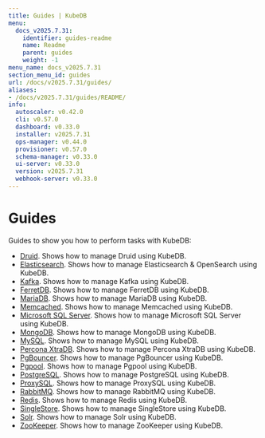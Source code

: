 ```yaml
---
title: Guides | KubeDB
menu:
  docs_v2025.7.31:
    identifier: guides-readme
    name: Readme
    parent: guides
    weight: -1
menu_name: docs_v2025.7.31
section_menu_id: guides
url: /docs/v2025.7.31/guides/
aliases:
- /docs/v2025.7.31/guides/README/
info:
  autoscaler: v0.42.0
  cli: v0.57.0
  dashboard: v0.33.0
  installer: v2025.7.31
  ops-manager: v0.44.0
  provisioner: v0.57.0
  schema-manager: v0.33.0
  ui-server: v0.33.0
  version: v2025.7.31
  webhook-server: v0.33.0
---
```


# Guides

Guides to show you how to perform tasks with KubeDB:
- [Druid](/docs/v2025.7.31/guides/druid/README). Shows how to manage Druid using KubeDB.
- [Elasticsearch](/docs/v2025.7.31/guides/elasticsearch/README). Shows how to manage Elasticsearch & OpenSearch using KubeDB.
- [Kafka](/docs/v2025.7.31/guides/kafka/README). Shows how to manage Kafka using KubeDB.
- [FerretDB](/docs/v2025.7.31/guides/ferretdb/README). Shows how to manage FerretDB using KubeDB.
- [MariaDB](/docs/v2025.7.31/guides/mariadb). Shows how to manage MariaDB using KubeDB.
- [Memcached](/docs/v2025.7.31/guides/memcached/README). Shows how to manage Memcached using KubeDB.
- [Microsoft SQL Server](/docs/v2025.7.31/guides/mssqlserver/README). Shows how to manage Microsoft SQL Server using KubeDB.
- [MongoDB](/docs/v2025.7.31/guides/mongodb/README). Shows how to manage MongoDB using KubeDB.
- [MySQL](/docs/v2025.7.31/guides/mysql/README). Shows how to manage MySQL using KubeDB.
- [Percona XtraDB](/docs/v2025.7.31/guides/percona-xtradb/README). Shows how to manage Percona XtraDB using KubeDB.
- [PgBouncer](/docs/v2025.7.31/guides/pgbouncer/README). Shows how to manage PgBouncer using KubeDB.
- [Pgpool](/docs/v2025.7.31/guides/pgpool/README). Shows how to manage Pgpool using KubeDB.
- [PostgreSQL](/docs/v2025.7.31/guides/postgres/README). Shows how to manage PostgreSQL using KubeDB.
- [ProxySQL](/docs/v2025.7.31/guides/proxysql/README). Shows how to manage ProxySQL using KubeDB.
- [RabbitMQ](/docs/v2025.7.31/guides/rabbitmq/README). Shows how to manage RabbitMQ using KubeDB.
- [Redis](/docs/v2025.7.31/guides/redis/README). Shows how to manage Redis using KubeDB.
- [SingleStore](/docs/v2025.7.31/guides/singlestore/README). Shows how to manage SingleStore using KubeDB.
- [Solr](/docs/v2025.7.31/guides/solr/README). Shows how to manage Solr using KubeDB.
- [ZooKeeper](/docs/v2025.7.31/guides/zookeeper/README). Shows how to manage ZooKeeper using KubeDB.
